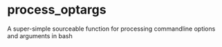 # process_optargs
A super-simple sourceable function for processing commandline options and arguments in bash
